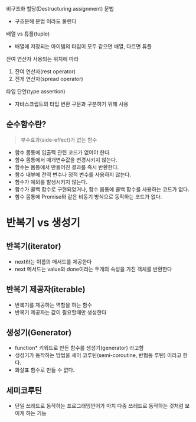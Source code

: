 비구조화 할당(Destructuring assignment) 문법

- 구조분해 문법 이라도 불린다

배열 vs 튜플(tuple)

- 배열에 저장되는 아이템의 타입이 모두 같으면 배열, 다르면 튜플

잔여 연산자
사용되는 위치에 따라

1. 잔여 연산자(rest operator)
2. 전개 연산자(spread operator)

타입 단언(type assertion)

- 자바스크립트의 타입 변환 구문과 구분하기 위해 사용

## 순수함수란?

> 부수효과(side-effect)가 없는 함수

- 함수 몸통에 입출력 관련 코드가 없어야 한다.
- 함수 몸통에서 매개변수값을 변경시키지 않는다.
- 함수는 몸통에서 만들어진 결과를 즉시 반환한다.
- 함수 내부에 전역 변수나 정적 변수를 사용하지 않는다.
- 함수가 예외를 발생시키지 않는다.
- 함수가 콜백 함수로 구현되었거나, 함수 몸통에 콜백 함수를 사용하는 코드가 없다.
- 함수 몸통에 Promise와 같은 비동기 방식으로 동작하는 코드가 없다.

# 반복기 vs 생성기

## 반복기(iterator)

- next라는 이름의 메서드를 제공한다
- next 메서드는 value와 done이라는 두개의 속성을 가진 객체를 반환한다

## 반복기 제공자(iterable)

- 반복기를 제공하는 역할을 하는 함수
- 반복기 제공자는 값이 필요할때만 생성한다

## 생성기(Generator)

- function\* 키워드로 만든 함수를 생성기(generator) 라고함
- 생성기가 동작하는 방법을 세미 코루틴(semi-coroutine, 반협동 루틴) 이라고 한다.
- 화살표 함수로 만들 수 없다.

## 세미코루틴

- 단일 쓰레드로 동작하는 프로그래밍언어가 마치 다중 쓰레드로 동작하는 것처럼 보이게 하는 기능
